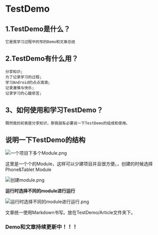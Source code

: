# TestDemo

## 1.TestDemo是什么？

	它是我学习过程中的写的Demo和文章总结

##  2.TestDemo有什么用？

    分享知识;
    为了记录学习的过程;
    学习Android的点点滴滴;
    记录激情与快乐;
    记录学习的心酸悲苦;


## 3、如何使用和学习TestDemo？

    既然我的初衷是分享知识，那我就有必要说一下TestDemo的组成和使用。

## 说明一下TestDemo的结构

![一个项目下多个Module.png](http://upload-images.jianshu.io/upload_images/2746547-3e424dd546daa2e2.png?imageMogr2/auto-orient/strip%7CimageView2/2/w/1240)

这里是一个个的Module，这样可以少建项目并且很方便。，创建的时候选择 Phone&Tablet Module

![创建module.png](http://upload-images.jianshu.io/upload_images/2746547-ad3f9805b3576f38.png?imageMogr2/auto-orient/strip%7CimageView2/2/w/1240)

**运行时选择不同的module进行运行**

![运行时选择不同的module进行运行.png](http://upload-images.jianshu.io/upload_images/2746547-91ecd25dda35cb6c.png?imageMogr2/auto-orient/strip%7CimageView2/2/w/1240)

文章统一使用Markdown书写。放在TestDemo/Article文件夹下。


### Demo和文章持续更新中！！！
